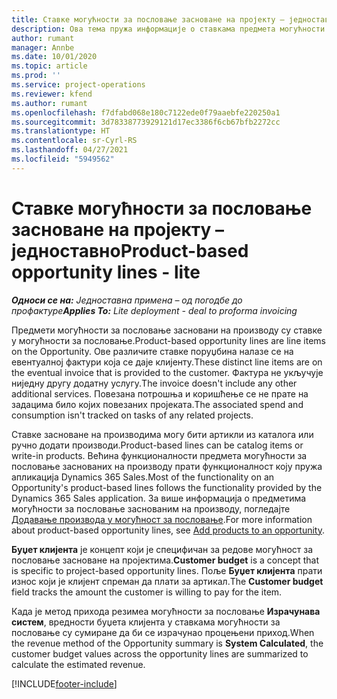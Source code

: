 ```yaml
---
title: Ставке могућности за пословање засноване на пројекту – једноставно
description: Ова тема пружа информације о ставкама предмета могућности за пословање заснованим на производу у услузи Project Operations.
author: rumant
manager: Annbe
ms.date: 10/01/2020
ms.topic: article
ms.prod: ''
ms.service: project-operations
ms.reviewer: kfend
ms.author: rumant
ms.openlocfilehash: f7dfabd068e180c7122ede0f79aaebfe220250a1
ms.sourcegitcommit: 3d78338773929121d17ec3386f6cb67bfb2272cc
ms.translationtype: HT
ms.contentlocale: sr-Cyrl-RS
ms.lasthandoff: 04/27/2021
ms.locfileid: "5949562"
---
```

# <a name="product-based-opportunity-lines---lite"></a><span data-ttu-id="d087f-103">Ставке могућности за пословање засноване на пројекту – једноставно</span><span class="sxs-lookup"><span data-stu-id="d087f-103">Product-based opportunity lines - lite</span></span>

<span data-ttu-id="d087f-104">_**Односи се на:** Једноставна примена – од погодбе до профактуре_</span><span class="sxs-lookup"><span data-stu-id="d087f-104">_**Applies To:** Lite deployment - deal to proforma invoicing_</span></span>

<span data-ttu-id="d087f-105">Предмети могућности за пословање засновани на производу су ставке у могућности за пословање.</span><span class="sxs-lookup"><span data-stu-id="d087f-105">Product-based opportunity lines are line items on the Opportunity.</span></span> <span data-ttu-id="d087f-106">Ове различите ставке поруџбина налазе се на евентуалној фактури која се даје клијенту.</span><span class="sxs-lookup"><span data-stu-id="d087f-106">These distinct line items are on the eventual invoice that is provided to the customer.</span></span> <span data-ttu-id="d087f-107">Фактура не укључује ниједну другу додатну услугу.</span><span class="sxs-lookup"><span data-stu-id="d087f-107">The invoice doesn't include any other additional services.</span></span> <span data-ttu-id="d087f-108">Повезана потрошња и коришћење се не прате на задацима било којих повезаних пројеката.</span><span class="sxs-lookup"><span data-stu-id="d087f-108">The associated spend and consumption isn't tracked on tasks of any related projects.</span></span>

<span data-ttu-id="d087f-109">Ставке засноване на производима могу бити артикли из каталога или ручно додати производи.</span><span class="sxs-lookup"><span data-stu-id="d087f-109">Product-based lines can be catalog items or write-in products.</span></span> <span data-ttu-id="d087f-110">Већина функционалности предмета могућности за пословање заснованих на производу прати функционалност коју пружа апликација Dynamics 365 Sales.</span><span class="sxs-lookup"><span data-stu-id="d087f-110">Most of the functionality on an Opportunity's product-based lines follows the functionality provided by the Dynamics 365 Sales application.</span></span> <span data-ttu-id="d087f-111">За више информација о предметима могућности за пословање заснованим на производу, погледајте [Додавање производа у могућност за пословање](/dynamics365/sales-enterprise/add-products-opportunity).</span><span class="sxs-lookup"><span data-stu-id="d087f-111">For more information about product-based opportunity lines, see [Add products to an opportunity](/dynamics365/sales-enterprise/add-products-opportunity).</span></span>

<span data-ttu-id="d087f-112">**Буџет клијента** је концепт који је специфичан за редове могућност за пословање засноване на пројектима.</span><span class="sxs-lookup"><span data-stu-id="d087f-112">**Customer budget** is a concept that is specific to project-based opportunity lines.</span></span> <span data-ttu-id="d087f-113">Поље **Буџет клијента** прати износ који је клијент спреман да плати за артикал.</span><span class="sxs-lookup"><span data-stu-id="d087f-113">The **Customer budget** field tracks the amount the customer is willing to pay for the item.</span></span>

<span data-ttu-id="d087f-114">Када је метод прихода резимеа могућности за пословање **Израчунава систем**, вредности буџета клијента у ставкама могућности за пословање су сумиране да би се израчунао процењени приход.</span><span class="sxs-lookup"><span data-stu-id="d087f-114">When the revenue method of the Opportunity summary is **System Calculated**, the customer budget values across the opportunity lines are summarized to calculate the estimated revenue.</span></span> 



[!INCLUDE[footer-include](../../includes/footer-banner.md)]